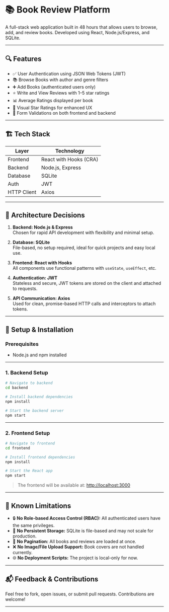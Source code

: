 # 📚 Book Review Platform

A full-stack web application built in 48 hours that allows users to browse, add, and review books. Developed using React, Node.js/Express, and SQLite.

---

## 🔍 Features

- ✅ User Authentication using JSON Web Tokens (JWT)
- 📚 Browse Books with author and genre filters
- ➕ Add Books (authenticated users only)
- ⭐ Write and View Reviews with 1–5 star ratings
- 📊 Average Ratings displayed per book
- 🌟 Visual Star Ratings for enhanced UX
- 🧾 Form Validations on both frontend and backend

---

## 🏗️ Tech Stack

| Layer       | Technology                  |
|-------------|------------------------------|
| Frontend    | React with Hooks (CRA)       |
| Backend     | Node.js, Express             |
| Database    | SQLite                       |
| Auth        | JWT                          |
| HTTP Client | Axios                        |

---

## 🧠 Architecture Decisions

1. **Backend: Node.js & Express**  
   Chosen for rapid API development with flexibility and minimal setup.

2. **Database: SQLite**  
   File-based, no setup required, ideal for quick projects and easy local use.

3. **Frontend: React with Hooks**  
   All components use functional patterns with `useState`, `useEffect`, etc.

4. **Authentication: JWT**  
   Stateless and secure, JWT tokens are stored on the client and attached to requests.

5. **API Communication: Axios**  
   Used for clean, promise-based HTTP calls and interceptors to attach tokens.

---

## 🚀 Setup & Installation

### Prerequisites

- Node.js and npm installed

---

### 1. Backend Setup

```bash
# Navigate to backend
cd backend

# Install backend dependencies
npm install

# Start the backend server
npm start
```

---

### 2. Frontend Setup

```bash
# Navigate to frontend
cd frontend

# Install frontend dependencies
npm install

# Start the React app
npm start
```

> The frontend will be available at: [http://localhost:3000](http://localhost:3000)

---

## 🚧 Known Limitations

- 🔒 **No Role-based Access Control (RBAC):** All authenticated users have the same privileges.
- 💾 **No Persistent Storage:** SQLite is file-based and may not scale for production.
- 🔄 **No Pagination:** All books and reviews are loaded at once.
- ❌ **No Image/File Upload Support:** Book covers are not handled currently.
- 🌐 **No Deployment Scripts:** The project is local-only for now.

---

## 📬 Feedback & Contributions

Feel free to fork, open issues, or submit pull requests. Contributions are welcome!

---
